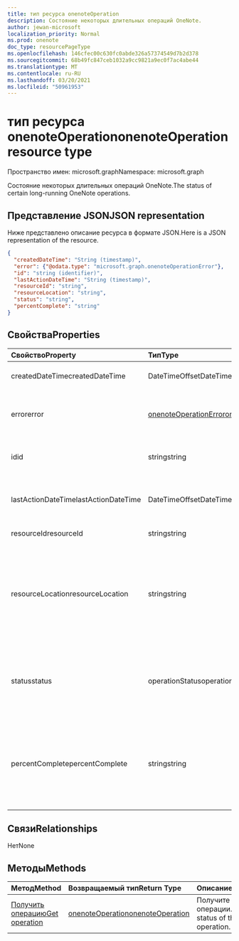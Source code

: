 ```yaml
---
title: тип ресурса onenoteOperation
description: Состояние некоторых длительных операций OneNote.
author: jewan-microsoft
localization_priority: Normal
ms.prod: onenote
doc_type: resourcePageType
ms.openlocfilehash: 146cfec00c630fc0abde326a57374549d7b2d378
ms.sourcegitcommit: 68b49fc847ceb1032a9cc9821a9ec0f7ac4abe44
ms.translationtype: MT
ms.contentlocale: ru-RU
ms.lasthandoff: 03/20/2021
ms.locfileid: "50961953"
---
```

# <a name="onenoteoperation-resource-type"></a><span data-ttu-id="f65b5-103">тип ресурса onenoteOperation</span><span class="sxs-lookup"><span data-stu-id="f65b5-103">onenoteOperation resource type</span></span>

<span data-ttu-id="f65b5-104">Пространство имен: microsoft.graph</span><span class="sxs-lookup"><span data-stu-id="f65b5-104">Namespace: microsoft.graph</span></span>

<span data-ttu-id="f65b5-105">Состояние некоторых длительных операций OneNote.</span><span class="sxs-lookup"><span data-stu-id="f65b5-105">The status of certain long-running OneNote operations.</span></span>

## <a name="json-representation"></a><span data-ttu-id="f65b5-106">Представление JSON</span><span class="sxs-lookup"><span data-stu-id="f65b5-106">JSON representation</span></span>

<span data-ttu-id="f65b5-107">Ниже представлено описание ресурса в формате JSON.</span><span class="sxs-lookup"><span data-stu-id="f65b5-107">Here is a JSON representation of the resource.</span></span>

<!--{
  "blockType": "resource",
  "optionalProperties": [],
  "baseType": "microsoft.graph.operation",
  "@odata.type": "microsoft.graph.onenoteOperation"
}-->

```json
{
  "createdDateTime": "String (timestamp)",
  "error": {"@odata.type": "microsoft.graph.onenoteOperationError"},
  "id": "string (identifier)",
  "lastActionDateTime": "String (timestamp)",
  "resourceId": "string",
  "resourceLocation": "string",
  "status": "string",
  "percentComplete": "string"
}

```
## <a name="properties"></a><span data-ttu-id="f65b5-108">Свойства</span><span class="sxs-lookup"><span data-stu-id="f65b5-108">Properties</span></span>
| <span data-ttu-id="f65b5-109">Свойство</span><span class="sxs-lookup"><span data-stu-id="f65b5-109">Property</span></span>     | <span data-ttu-id="f65b5-110">Тип</span><span class="sxs-lookup"><span data-stu-id="f65b5-110">Type</span></span>   |<span data-ttu-id="f65b5-111">Описание</span><span class="sxs-lookup"><span data-stu-id="f65b5-111">Description</span></span>|
|:---------------|:--------|:----------|
|<span data-ttu-id="f65b5-112">createdDateTime</span><span class="sxs-lookup"><span data-stu-id="f65b5-112">createdDateTime</span></span>| <span data-ttu-id="f65b5-113">DateTimeOffset</span><span class="sxs-lookup"><span data-stu-id="f65b5-113">DateTimeOffset</span></span> |<span data-ttu-id="f65b5-114">Время начала операции.</span><span class="sxs-lookup"><span data-stu-id="f65b5-114">The start time of the operation.</span></span>|
|<span data-ttu-id="f65b5-115">error</span><span class="sxs-lookup"><span data-stu-id="f65b5-115">error</span></span>|[<span data-ttu-id="f65b5-116">onenoteOperationError</span><span class="sxs-lookup"><span data-stu-id="f65b5-116">onenoteOperationError</span></span>](onenoteoperationerror.md)|<span data-ttu-id="f65b5-117">Ошибка, возвращаемая операцией.</span><span class="sxs-lookup"><span data-stu-id="f65b5-117">The error returned by the operation.</span></span>|
|<span data-ttu-id="f65b5-118">id</span><span class="sxs-lookup"><span data-stu-id="f65b5-118">id</span></span>|<span data-ttu-id="f65b5-119">string</span><span class="sxs-lookup"><span data-stu-id="f65b5-119">string</span></span>|<span data-ttu-id="f65b5-120">ID операции. Только для чтения.</span><span class="sxs-lookup"><span data-stu-id="f65b5-120">The operation id. Read-only.</span></span>|
|<span data-ttu-id="f65b5-121">lastActionDateTime</span><span class="sxs-lookup"><span data-stu-id="f65b5-121">lastActionDateTime</span></span>| <span data-ttu-id="f65b5-122">DateTimeOffset</span><span class="sxs-lookup"><span data-stu-id="f65b5-122">DateTimeOffset</span></span> |<span data-ttu-id="f65b5-123">Время последнего действия операции.</span><span class="sxs-lookup"><span data-stu-id="f65b5-123">The time of the last action of the operation.</span></span>|
|<span data-ttu-id="f65b5-124">resourceId</span><span class="sxs-lookup"><span data-stu-id="f65b5-124">resourceId</span></span>|<span data-ttu-id="f65b5-125">string</span><span class="sxs-lookup"><span data-stu-id="f65b5-125">string</span></span>|<span data-ttu-id="f65b5-126">ID ресурса.</span><span class="sxs-lookup"><span data-stu-id="f65b5-126">The resource id.</span></span>|
|<span data-ttu-id="f65b5-127">resourceLocation</span><span class="sxs-lookup"><span data-stu-id="f65b5-127">resourceLocation</span></span>|<span data-ttu-id="f65b5-128">string</span><span class="sxs-lookup"><span data-stu-id="f65b5-128">string</span></span>|<span data-ttu-id="f65b5-129">URI ресурса для объекта.</span><span class="sxs-lookup"><span data-stu-id="f65b5-129">The resource URI for the object.</span></span> <span data-ttu-id="f65b5-130">Например, ресурс URI для скопированной страницы или раздела.</span><span class="sxs-lookup"><span data-stu-id="f65b5-130">For example, the resource URI for a copied page or section.</span></span> |
|<span data-ttu-id="f65b5-131">status</span><span class="sxs-lookup"><span data-stu-id="f65b5-131">status</span></span>|<span data-ttu-id="f65b5-132">operationStatus</span><span class="sxs-lookup"><span data-stu-id="f65b5-132">operationStatus</span></span>|<span data-ttu-id="f65b5-133">Текущий статус операции: `NotStarted` `Running` , , `Completed` `Failed` .</span><span class="sxs-lookup"><span data-stu-id="f65b5-133">The current status of the operation: `NotStarted`, `Running`, `Completed`, `Failed`.</span></span> |
|<span data-ttu-id="f65b5-134">percentComplete</span><span class="sxs-lookup"><span data-stu-id="f65b5-134">percentComplete</span></span>|<span data-ttu-id="f65b5-135">string</span><span class="sxs-lookup"><span data-stu-id="f65b5-135">string</span></span>|<span data-ttu-id="f65b5-136">Если операция по-прежнему находится в состоянии, операция будет `running` завершена в процентах.</span><span class="sxs-lookup"><span data-stu-id="f65b5-136">The operation percent complete if the operation is still in `running` status.</span></span>|

## <a name="relationships"></a><span data-ttu-id="f65b5-137">Связи</span><span class="sxs-lookup"><span data-stu-id="f65b5-137">Relationships</span></span>
<span data-ttu-id="f65b5-138">Нет</span><span class="sxs-lookup"><span data-stu-id="f65b5-138">None</span></span>


## <a name="methods"></a><span data-ttu-id="f65b5-139">Методы</span><span class="sxs-lookup"><span data-stu-id="f65b5-139">Methods</span></span>

| <span data-ttu-id="f65b5-140">Метод</span><span class="sxs-lookup"><span data-stu-id="f65b5-140">Method</span></span>           | <span data-ttu-id="f65b5-141">Возвращаемый тип</span><span class="sxs-lookup"><span data-stu-id="f65b5-141">Return Type</span></span>    |<span data-ttu-id="f65b5-142">Описание</span><span class="sxs-lookup"><span data-stu-id="f65b5-142">Description</span></span>|
|:---------------|:--------|:----------|
|[<span data-ttu-id="f65b5-143">Получить операцию</span><span class="sxs-lookup"><span data-stu-id="f65b5-143">Get operation</span></span>](../api/onenoteoperation-get.md) | [<span data-ttu-id="f65b5-144">onenoteOperation</span><span class="sxs-lookup"><span data-stu-id="f65b5-144">onenoteOperation</span></span>](onenoteoperation.md) |<span data-ttu-id="f65b5-145">Получите состояние операции.</span><span class="sxs-lookup"><span data-stu-id="f65b5-145">Get the status of the operation.</span></span> |

<!-- uuid: 8fcb5dbc-d5aa-4681-8e31-b001d5168d79
2015-10-25 14:57:30 UTC -->
<!-- {
  "type": "#page.annotation",
  "description": "onenoteOperation resource",
  "keywords": "",
  "section": "documentation",
  "tocPath": ""
}-->

